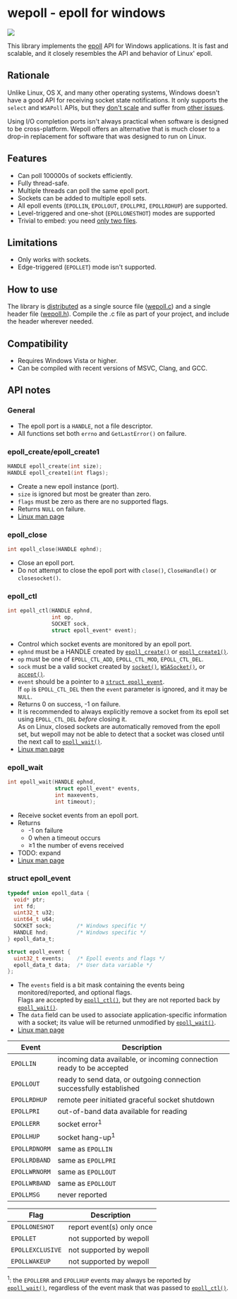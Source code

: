 # wepoll - epoll for windows

[![][ci status badge]][ci status link]

This library implements the [epoll][man epoll] API for Windows
applications. It is fast and scalable, and it closely resembles the API
and behavior of Linux' epoll.

## Rationale

Unlike Linux, OS X, and many other operating systems, Windows doesn't
have a good API for receiving socket state notifications. It only
supports the `select` and `WSAPoll` APIs, but they
[don't scale][select scale] and suffer from
[other issues][wsapoll broken].

Using I/O completion ports isn't always practical when software is
designed to be cross-platform. Wepoll offers an alternative that is
much closer to a drop-in replacement for software that was designed
to run on Linux.

## Features

* Can poll 100000s of sockets efficiently.
* Fully thread-safe.
* Multiple threads can poll the same epoll port.
* Sockets can be added to multiple epoll sets.
* All epoll events (`EPOLLIN`, `EPOLLOUT`, `EPOLLPRI`, `EPOLLRDHUP`)
  are supported.
* Level-triggered and one-shot (`EPOLLONESTHOT`) modes are supported
* Trivial to embed: you need [only two files][dist].

## Limitations

* Only works with sockets.
* Edge-triggered (`EPOLLET`) mode isn't supported.

## How to use

The library is [distributed][dist] as a single source file
([wepoll.c][wepoll.c]) and a single header file ([wepoll.h][wepoll.h]).
Compile the .c file as part of your project, and include the header
wherever needed.

## Compatibility

* Requires Windows Vista or higher.
* Can be compiled with recent versions of MSVC, Clang, and GCC.

## API notes

### General

* The epoll port is a `HANDLE`, not a file descriptor.
* All functions set both `errno` and `GetLastError()` on failure.

### epoll_create/epoll_create1

```c
HANDLE epoll_create(int size);
HANDLE epoll_create1(int flags);
```

* Create a new epoll instance (port).
* `size` is ignored but most be greater than zero.
* `flags` must be zero as there are no supported flags.
* Returns `NULL` on failure.
* [Linux man page][man epoll_create]

### epoll_close

```c
int epoll_close(HANDLE ephnd);
```

* Close an epoll port.
* Do not attempt to close the epoll port with `close()`,
  `CloseHandle()` or `closesocket()`.

### epoll_ctl

```c
int epoll_ctl(HANDLE ephnd,
              int op,
              SOCKET sock,
              struct epoll_event* event);
```

* Control which socket events are monitored by an epoll port.
* `ephnd` must be a HANDLE created by
  [`epoll_create()`](#epoll_createepoll_create1) or
  [`epoll_create1()`](#epoll_createepoll_create1).
* `op` must be one of `EPOLL_CTL_ADD`, `EPOLL_CTL_MOD`, `EPOLL_CTL_DEL`.
* `sock` must be a valid socket created by [`socket()`][msdn socket],
  [`WSASocket()`][msdn wsasocket], or [`accept()`][msdn accept].
* `event` should be a pointer to a [`struct epoll_event`](#struct-epoll_event).<br>
  If `op` is `EPOLL_CTL_DEL` then the `event` parameter is ignored, and it
  may be `NULL`.
* Returns 0 on success, -1 on failure.
* It is recommended to always explicitly remove a socket from its epoll
  set using `EPOLL_CTL_DEL` *before* closing it.<br>
  As on Linux, closed sockets are automatically removed from the epoll set, but
  wepoll may not be able to detect that a socket was closed until the next call
  to [`epoll_wait()`](#epoll_wait).
* [Linux man page][man epoll_ctl]

### epoll_wait

```c
int epoll_wait(HANDLE ephnd,
               struct epoll_event* events,
               int maxevents,
               int timeout);
```

* Receive socket events from an epoll port.
* Returns
  - -1 on failure
  -  0 when a timeout occurs
  - ≥1 the number of evens received
* TODO: expand
* [Linux man page][man epoll_wait]

### struct epoll_event

```c
typedef union epoll_data {
  void* ptr;
  int fd;
  uint32_t u32;
  uint64_t u64;
  SOCKET sock;        /* Windows specific */
  HANDLE hnd;         /* Windows specific */
} epoll_data_t;
```

```c
struct epoll_event {
  uint32_t events;    /* Epoll events and flags */
  epoll_data_t data;  /* User data variable */
};
```

* The `events` field is a bit mask containing the events being
  monitored/reported, and optional flags.<br>
  Flags are accepted by [`epoll_ctl()`](#epoll_ctl), but they are not reported
  back by [`epoll_wait()`](#epoll_wait).
* The `data` field can be used to associate application-specific information
  with a socket; its value will be returned unmodified by
  [`epoll_wait()`](#epoll_wait).
* [Linux man page][man epoll_ctl]

| Event         | Description                                                          |
|---------------|----------------------------------------------------------------------|
| `EPOLLIN`     | incoming data available, or incoming connection ready to be accepted |
| `EPOLLOUT`    | ready to send data, or outgoing connection successfully established  |
| `EPOLLRDHUP`  | remote peer initiated graceful socket shutdown                       |
| `EPOLLPRI`    | out-of-band data available for reading                               |
| `EPOLLERR`    | socket error<sup>1</sup>                                             |
| `EPOLLHUP`    | socket hang-up<sup>1</sup>                                           |
| `EPOLLRDNORM` | same as `EPOLLIN`                                                    |
| `EPOLLRDBAND` | same as `EPOLLPRI`                                                   |
| `EPOLLWRNORM` | same as `EPOLLOUT`                                                   |
| `EPOLLWRBAND` | same as `EPOLLOUT`                                                   |
| `EPOLLMSG`    | never reported                                                       |

| Flag             | Description               |
|------------------|---------------------------|
| `EPOLLONESHOT`   | report event(s) only once |
| `EPOLLET`        | not supported by wepoll   |
| `EPOLLEXCLUSIVE` | not supported by wepoll   |
| `EPOLLWAKEUP`    | not supported by wepoll   |

<sup>1</sup>: the `EPOLLERR` and `EPOLLHUP` events may always be reported by
[`epoll_wait()`](#epoll_wait), regardless of the event mask that was passed to
[`epoll_ctl()`](#epoll_ctl).


[ci status badge]:  https://ci.appveyor.com/api/projects/status/github/piscisaureus/wepoll?branch=master&svg=true
[ci status link]:   https://ci.appveyor.com/project/piscisaureus/wepoll/branch/master
[dist]:             https://github.com/piscisaureus/wepoll/tree/dist
[man epoll]:        http://man7.org/linux/man-pages/man7/epoll.7.html
[man epoll_create]: http://man7.org/linux/man-pages/man2/epoll_create.2.html
[man epoll_ctl]:    http://man7.org/linux/man-pages/man2/epoll_ctl.2.html
[man epoll_wait]:   http://man7.org/linux/man-pages/man2/epoll_wait.2.html
[msdn accept]:      https://msdn.microsoft.com/en-us/library/windows/desktop/ms737526(v=vs.85).aspx
[msdn socket]:      https://msdn.microsoft.com/en-us/library/windows/desktop/ms740506(v=vs.85).aspx
[msdn wsasocket]:   https://msdn.microsoft.com/en-us/library/windows/desktop/ms742212(v=vs.85).aspx
[select scale]:     https://daniel.haxx.se/docs/poll-vs-select.html
[wsapoll broken]:   https://daniel.haxx.se/blog/2012/10/10/wsapoll-is-broken/
[wepoll.c]:         https://github.com/piscisaureus/wepoll/blob/dist/wepoll.c
[wepoll.h]:         https://github.com/piscisaureus/wepoll/blob/dist/wepoll.h
